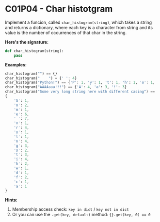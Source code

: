 # C01P04 - Char histotgram

Implement a funcion, called `char_histogram(string)`, which takes a string and returns a dictionary, where each key is a character from string and its value is the number of occurrences of that char in the string.

**Here's the signature:**

```python
def char_histogram(string):
    pass
```

**Examples:**

```python
char_histogram("") == {}
char_histogram("    ") = {' ': 4}
char_histogram("Python!") == {'P': 1, 'y': 1, 't': 1, 'h': 1, 'o': 1, 'n': 1, '!': 1}
char_histogram("AAAAaaa!!!") == {'A': 4, 'a': 3, '!': 3}
char_histogram("Some very long string here with different casing") ==
{
    'S': 1,
    'o': 2,
    'm': 1,
    'e': 6,
    ' ': 7,
    'v': 1,
    'r': 4,
    'y': 1,
    'l': 1,
    'n': 4,
    'g': 3,
    's': 2,
    't': 3,
    'i': 4,
    'h': 2,
    'w': 1,
    'd': 1,
    'f': 2,
    'c': 1,
    'a': 1
}
```

**Hints:**

1. Membership access check: `key in dict` / `key not in dict`
1. Or you can use the `.get(key, default)` method: `{}.get(key, 0) == 0`
